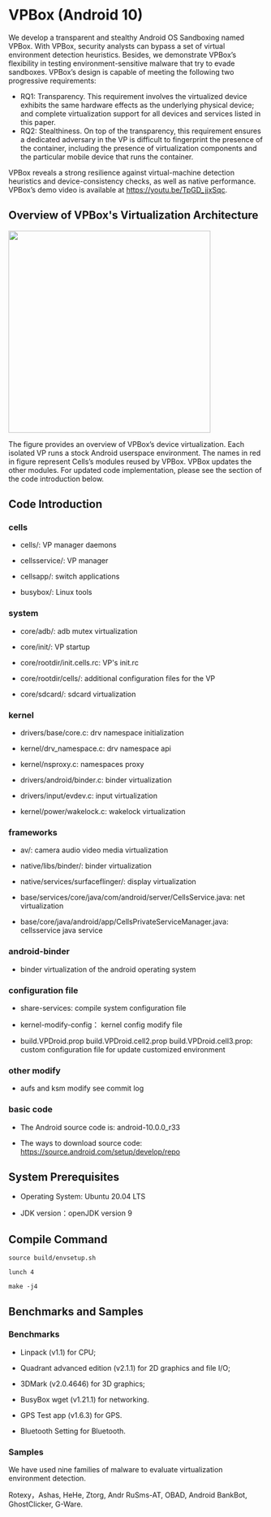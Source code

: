 # VPBox (Android 10)

We develop a transparent and stealthy Android OS Sandboxing named VPBox. With VPBox, security analysts can bypass a set of virtual environment detection heuristics. Besides, we demonstrate VPBox’s flexibility in testing environment-sensitive malware that try to evade sandboxes. VPBox’s design is capable of meeting the following two progressive requirements: 

- RQ1: Transparency. This requirement involves the virtualized device exhibits the same hardware effects as the underlying physical device; and complete virtualization support for all devices and services listed in this paper. 
- RQ2: Stealthiness. On top of the transparency, this requirement ensures a dedicated adversary in the VP is difficult to fingerprint the presence of the container, including the presence of virtualization components and the particular mobile device that runs the container. 

VPBox reveals a strong resilience against virtual-machine detection heuristics and device-consistency checks, as well as native performance. VPBox’s demo video is available at https://youtu.be/TpGD_jjxSqc.  

## Overview of VPBox's Virtualization Architecture

<img src="https://github.com/VPBox/Dev/blob/master/VBOX-Architecture.png" width="398">

The figure provides an overview of VPBox’s device virtualization. Each isolated VP runs a stock Android userspace environment. The names in red in figure represent Cells’s modules reused by VPBox. VPBox updates the other modules. For updated code implementation, please see the section of the code introduction below. 

## Code Introduction



### cells
  - cells/: VP manager daemons
    
  - cellsservice/: VP manager

  - cellsapp/: switch applications

  - busybox/: Linux tools

### system
  - core/adb/: adb mutex virtualization

  - core/init/: VP startup

  - core/rootdir/init.cells.rc: VP's init.rc

  - core/rootdir/cells/: additional configuration files for the VP

  - core/sdcard/: sdcard virtualization

### kernel
  - drivers/base/core.c: drv namespace initialization

  - kernel/drv_namespace.c: drv namespace api

  - kernel/nsproxy.c: namespaces proxy

  - drivers/android/binder.c: binder virtualization

  - drivers/input/evdev.c: input virtualization

  - kernel/power/wakelock.c: wakelock virtualization

### frameworks
  - av/: camera audio video media virtualization

  - native/libs/binder/: binder virtualization

  - native/services/surfaceflinger/: display virtualization

  - base/services/core/java/com/android/server/CellsService.java: net virtualization

  - base/core/java/android/app/CellsPrivateServiceManager.java: cellsservice java service

### android-binder
  - binder virtualization  of the android operating system

### configuration file

  - share-services: compile system configuration file

  - kernel-modify-config： kernel config modify file

  - build.VPDroid.prop build.VPDroid.cell2.prop build.VPDroid.cell3.prop:  custom configuration file for update customized environment

### other modify

  - aufs and ksm modify see commit log

### basic code 

- The Android source code is:  android-10.0.0_r33

- The ways to download source code:  https://source.android.com/setup/develop/repo

## System Prerequisites

- Operating System: Ubuntu 20.04 LTS

- JDK version：openJDK version 9

## Compile Command

`source build/envsetup.sh`

`lunch 4`

`make -j4`


## Benchmarks and Samples

### Benchmarks 

- Linpack (v1.1) for CPU; 

- Quadrant advanced edition (v2.1.1) for 2D graphics and file I/O; 

- 3DMark (v2.0.4646) for 3D graphics;

- BusyBox wget (v1.21.1) for networking.

- GPS Test app (v1.6.3) for GPS.

- Bluetooth Setting for Bluetooth. 

### Samples  

We have used nine families of malware to evaluate virtualization environment detection.

Rotexy，Ashas, HeHe, Ztorg, Andr RuSms-AT, OBAD, Android BankBot, GhostClicker, G-Ware.






